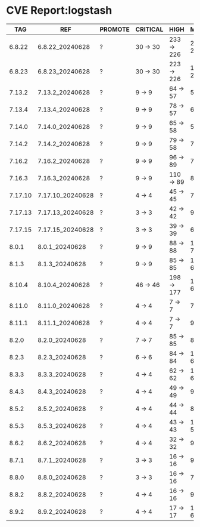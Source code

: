 # CVE Report:logstash
|   TAG   |       REF        | PROMOTE | CRITICAL |    HIGH    |   MEDIUM   |   LOW    | UNKNOWN |
|---------|------------------|---------|----------|------------|------------|----------|---------|
| 6.8.22  | 6.8.22_20240628  | ?       | 30 -> 30 | 233 -> 226 | 220 -> 218 | 36 -> 32 | 0 -> 0  |
| 6.8.23  | 6.8.23_20240628  | ?       | 30 -> 30 | 223 -> 226 | 129 -> 217 | 7 -> 32  | 0 -> 0  |
| 7.13.2  | 7.13.2_20240628  | ?       | 9 -> 9   | 64 -> 57   | 54 -> 52   | 9 -> 5   | 0 -> 0  |
| 7.13.4  | 7.13.4_20240628  | ?       | 9 -> 9   | 78 -> 57   | 65 -> 52   | 7 -> 5   | 0 -> 0  |
| 7.14.0  | 7.14.0_20240628  | ?       | 9 -> 9   | 65 -> 58   | 59 -> 57   | 9 -> 5   | 0 -> 0  |
| 7.14.2  | 7.14.2_20240628  | ?       | 9 -> 9   | 79 -> 58   | 71 -> 58   | 7 -> 5   | 0 -> 0  |
| 7.16.2  | 7.16.2_20240628  | ?       | 9 -> 9   | 96 -> 89   | 76 -> 74   | 8 -> 4   | 0 -> 0  |
| 7.16.3  | 7.16.3_20240628  | ?       | 9 -> 9   | 110 -> 89  | 86 -> 73   | 6 -> 4   | 0 -> 0  |
| 7.17.10 | 7.17.10_20240628 | ?       | 4 -> 4   | 45 -> 45   | 71 -> 54   | 3 -> 3   | 0 -> 0  |
| 7.17.13 | 7.17.13_20240628 | ?       | 3 -> 3   | 42 -> 42   | 96 -> 51   | 21 -> 3  | 0 -> 0  |
| 7.17.15 | 7.17.15_20240628 | ?       | 3 -> 3   | 39 -> 39   | 66 -> 49   | 3 -> 3   | 0 -> 0  |
| 8.0.1   | 8.0.1_20240628   | ?       | 9 -> 9   | 88 -> 88   | 117 -> 72  | 22 -> 4  | 0 -> 0  |
| 8.1.3   | 8.1.3_20240628   | ?       | 9 -> 9   | 85 -> 85   | 112 -> 67  | 22 -> 4  | 0 -> 0  |
| 8.10.4  | 8.10.4_20240628  | ?       | 46 -> 46 | 198 -> 177 | 116 -> 66  | 10 -> 8  | 0 -> 0  |
| 8.11.0  | 8.11.0_20240628  | ?       | 4 -> 4   | 7 -> 7     | 70 -> 53   | 4 -> 4   | 0 -> 0  |
| 8.11.1  | 8.11.1_20240628  | ?       | 4 -> 4   | 7 -> 7     | 97 -> 52   | 22 -> 4  | 0 -> 0  |
| 8.2.0   | 8.2.0_20240628   | ?       | 7 -> 7   | 85 -> 85   | 84 -> 67   | 4 -> 4   | 0 -> 0  |
| 8.2.3   | 8.2.3_20240628   | ?       | 6 -> 6   | 84 -> 84   | 112 -> 67  | 22 -> 4  | 0 -> 0  |
| 8.3.3   | 8.3.3_20240628   | ?       | 4 -> 4   | 62 -> 62   | 105 -> 60  | 21 -> 3  | 0 -> 0  |
| 8.4.3   | 8.4.3_20240628   | ?       | 4 -> 4   | 49 -> 49   | 98 -> 53   | 21 -> 3  | 0 -> 0  |
| 8.5.2   | 8.5.2_20240628   | ?       | 4 -> 4   | 44 -> 44   | 81 -> 64   | 4 -> 4   | 0 -> 0  |
| 8.5.3   | 8.5.3_20240628   | ?       | 4 -> 4   | 43 -> 43   | 101 -> 56  | 22 -> 4  | 0 -> 0  |
| 8.6.2   | 8.6.2_20240628   | ?       | 4 -> 4   | 32 -> 32   | 98 -> 53   | 22 -> 4  | 0 -> 0  |
| 8.7.1   | 8.7.1_20240628   | ?       | 3 -> 3   | 16 -> 16   | 91 -> 46   | 22 -> 4  | 0 -> 0  |
| 8.8.0   | 8.8.0_20240628   | ?       | 3 -> 3   | 16 -> 16   | 75 -> 58   | 4 -> 4   | 0 -> 0  |
| 8.8.2   | 8.8.2_20240628   | ?       | 4 -> 4   | 16 -> 16   | 98 -> 70   | 5 -> 5   | 0 -> 0  |
| 8.9.2   | 8.9.2_20240628   | ?       | 4 -> 4   | 17 -> 17   | 106 -> 61  | 23 -> 5  | 0 -> 0  |
